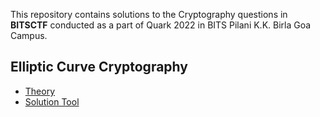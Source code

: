 This repository contains solutions to the Cryptography questions in **BITSCTF** conducted as a part of Quark 2022 in BITS Pilani K.K. Birla Goa Campus.

## Elliptic Curve Cryptography
- [Theory](https://andrea.corbellini.name/2015/05/17/elliptic-curve-cryptography-a-gentle-introduction/)
- [Solution Tool](https://www.sagemath.org/)
